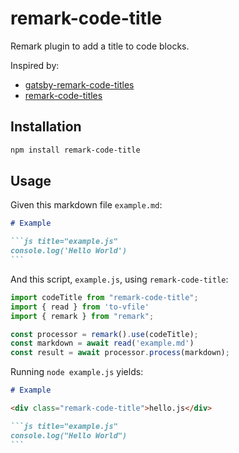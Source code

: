 # remark-code-title

Remark plugin to add a title to code blocks.

Inspired by: 
- [gatsby-remark-code-titles](https://github.com/DSchau/gatsby-remark-code-titles)
- [remark-code-titles](https://github.com/mottox2/remark-code-titles)

## Installation

```bash
npm install remark-code-title
```

## Usage

Given this markdown file `example.md`:

~~~markdown
# Example

```js title="example.js"
console.log('Hello World')
```
~~~

And this script, `example.js`, using `remark-code-title`:

```js
import codeTitle from "remark-code-title";
import { read } from 'to-vfile'
import { remark } from "remark";

const processor = remark().use(codeTitle);
const markdown = await read('example.md')
const result = await processor.process(markdown);
```

Running `node example.js` yields:

~~~markdown
# Example

<div class="remark-code-title">hello.js</div>

```js title="example.js"
console.log("Hello World")
```
~~~



